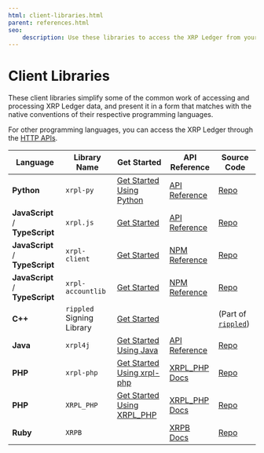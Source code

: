 ```yaml
---
html: client-libraries.html
parent: references.html
seo:
    description: Use these libraries to access the XRP Ledger from your programming language of choice.
---
```

# Client Libraries

These client libraries simplify some of the common work of accessing and processing XRP Ledger data, and present it in a form that matches with the native conventions of their respective programming languages.

For other programming languages, you can access the XRP Ledger through the [HTTP APIs](http-websocket-apis/index.md).

| Language                        | Library Name              | Get Started                                                                                  | API Reference                                                     | Source Code                                              |
|---------------------------------|---------------------------|----------------------------------------------------------------------------------------------|-------------------------------------------------------------------|----------------------------------------------------------|
| **Python**                      | `xrpl-py`                 | [Get Started Using Python](../tutorials/python/build-apps/get-started.md)                    | [API Reference](https://xrpl-py.readthedocs.io/)                  | [Repo](https://github.com/XRPLF/xrpl-py)                 |
| **JavaScript** / **TypeScript** | `xrpl.js`                 | [Get Started](../tutorials/javascript/build-apps/get-started.md)                             | [API Reference](https://js.xrpl.org/)                             | [Repo](https://github.com/XRPLF/xrpl.js)                 |
| **JavaScript** / **TypeScript** | `xrpl-client`             | [Get Started](https://jsfiddle.net/WietseWind/35az6p1b/)                                     | [NPM Reference](https://www.npmjs.com/package/xrpl-client)        | [Repo](https://github.com/XRPL-Labs/xrpl-client)         |
| **JavaScript** / **TypeScript** | `xrpl-accountlib`         | [Get Started](https://jsfiddle.net/WietseWind/gkefpnu0/)                                     | [NPM Reference](https://www.npmjs.com/package/xrpl-accountlib)    | [Repo](https://github.com/WietseWind/xrpl-accountlib)    |
| **C++**                         | `rippled` Signing Library | [Get Started](https://github.com/XRPLF/rippled/tree/develop/Builds/linux#signing-library)    |                                                                   | (Part of [`rippled`](https://github.com/XRPLF/rippled/)) |
| **Java**                        | `xrpl4j`                  | [Get Started Using Java](../tutorials/java/build-apps/get-started.md)                        | [API Reference](https://javadoc.io/doc/org.xrpl/)                 | [Repo](https://github.com/XRPLF/xrpl4j)                  |
| **PHP**                         | `xrpl-php`                | [Get Started Using xrpl-php](../tutorials/php/ecourty_xrpl-php/index.md)                     | [XRPL_PHP Docs](https://github.com/EdouardCourty/xrpl-php#readme) | [Repo](https://github.com/EdouardCourty/xrpl-php)        |
| **PHP**                         | `XRPL_PHP`                | [Get Started Using XRPL_PHP](../tutorials/php/hardcastle_xrpl_php/build-apps/get-started.md) | [XRPL_PHP Docs](https://alexanderbuzz.github.io/xrpl-php-docs/)   | [Repo](https://github.com/AlexanderBuzz/xrpl-php)        |
| **Ruby**                        | `XRPB`                    |                                                                                              | [XRPB Docs](https://www.rubydoc.info/gems/xrbp)                   | [Repo](https://github.com/DevNullProd/XRBP)              |
